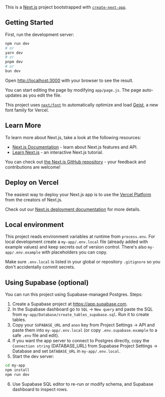 This is a [Next.js](https://nextjs.org) project bootstrapped with [`create-next-app`](https://github.com/vercel/next.js/tree/canary/packages/create-next-app).

## Getting Started

First, run the development server:

```bash
npm run dev
# or
yarn dev
# or
pnpm dev
# or
bun dev
```

Open [http://localhost:3000](http://localhost:3000) with your browser to see the result.

You can start editing the page by modifying `app/page.js`. The page auto-updates as you edit the file.

This project uses [`next/font`](https://nextjs.org/docs/app/building-your-application/optimizing/fonts) to automatically optimize and load [Geist](https://vercel.com/font), a new font family for Vercel.

## Learn More

To learn more about Next.js, take a look at the following resources:

- [Next.js Documentation](https://nextjs.org/docs) - learn about Next.js features and API.
- [Learn Next.js](https://nextjs.org/learn) - an interactive Next.js tutorial.

You can check out [the Next.js GitHub repository](https://github.com/vercel/next.js) - your feedback and contributions are welcome!

## Deploy on Vercel

The easiest way to deploy your Next.js app is to use the [Vercel Platform](https://vercel.com/new?utm_medium=default-template&filter=next.js&utm_source=create-next-app&utm_campaign=create-next-app-readme) from the creators of Next.js.

Check out our [Next.js deployment documentation](https://nextjs.org/docs/app/building-your-application/deploying) for more details.

Local environment
-----------------

This project reads environment variables at runtime from `process.env`. For local development create a `my-app/.env.local` file (already added with example values) and keep secrets out of version control. There's also `my-app/.env.example` with placeholders you can copy.

Make sure `.env.local` is listed in your global or repository `.gitignore` so you don't accidentally commit secrets.

Using Supabase (optional)
------------------------

You can run this project using Supabase-managed Postgres. Steps:

1. Create a Supabase project at https://app.supabase.com.
2. In the Supabase dashboard go to `SQL` → `New query` and paste the SQL from `my-app/Database/create_tables_supabase.sql`. Run it to create tables.
3. Copy your `SUPABASE_URL` and `anon` key from Project Settings → API and paste them into `my-app/.env.local` (or copy `.env.supabase.example` to a safe `.env` file and edit).
4. If you want the app server to connect to Postgres directly, copy the `Connection string` (DATABASE_URL) from Supabase Project Settings → Database and set `DATABASE_URL` in `my-app/.env.local`.
5. Start the dev server:

```bash
cd my-app
npm install
npm run dev
```

6. Use Supabase SQL editor to re-run or modify schema, and Supabase dashboard to inspect rows.

